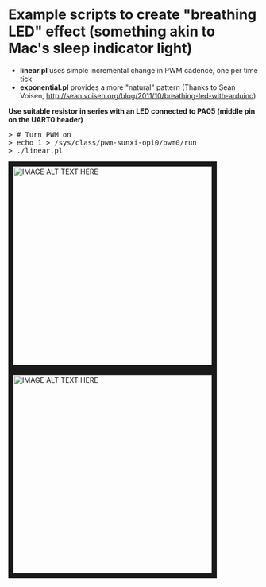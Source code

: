 # Example scripts to create "breathing LED" effect (something akin to Mac's sleep indicator light)

  * **linear.pl** uses simple incremental change in PWM cadence, one per time tick
  * **exponential.pl** provides a more "natural" pattern (Thanks to Sean Voisen, http://sean.voisen.org/blog/2011/10/breathing-led-with-arduino)

  **Use suitable resistor in series with an LED connected to PA05 (middle pin on the UART0 header)**

<pre>
> # Turn PWM on
> echo 1 > /sys/class/pwm-sunxi-opi0/pwm0/run
> ./linear.pl
</pre>

<a href="http://www.youtube.com/watch?feature=player_embedded&v=HygwKhkkr18
" target="_blank"><img src="http://img.youtube.com/vi/HygwKhkkr18/0.jpg" 
alt="IMAGE ALT TEXT HERE" width="400" border="10" /></a>
<a href="http://www.youtube.com/watch?feature=player_embedded&v=pzYALMq6Qbg
" target="_blank"><img src="http://img.youtube.com/vi/pzYALMq6Qbg/0.jpg" 
alt="IMAGE ALT TEXT HERE" width="400" border="10" /></a>
